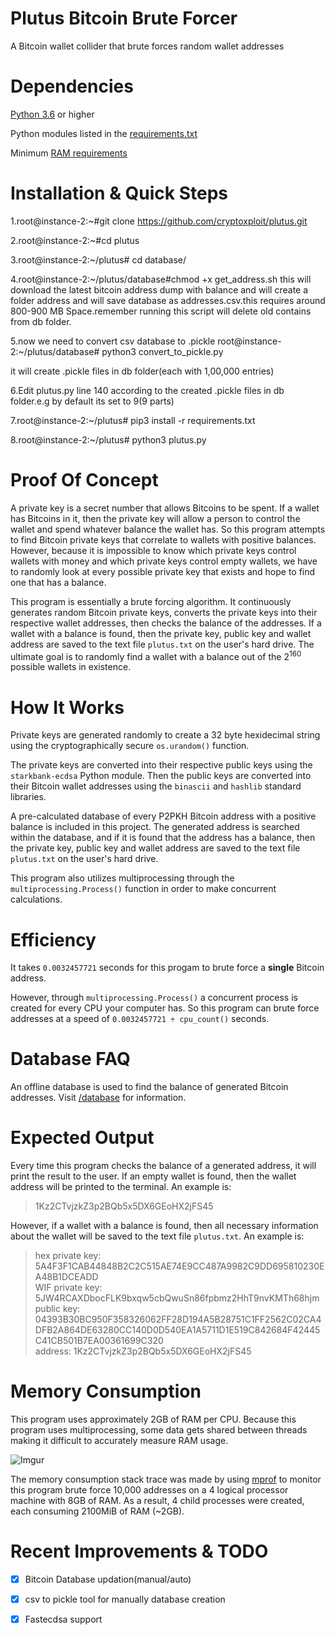 # Plutus Bitcoin Brute Forcer

A Bitcoin wallet collider that brute forces random wallet addresses

# Dependencies

<a href="https://www.python.org/downloads/">Python 3.6</a> or higher

Python modules listed in the <a href="/requirements.txt">requirements.txt<a/>
  
Minimum <a href="#memory-consumption">RAM requirements</a>

# Installation & Quick Steps

1.root@instance-2:~#git clone https://github.com/cryptoxploit/plutus.git

2.root@instance-2:~#cd plutus

3.root@instance-2:~/plutus# cd database/

4.root@instance-2:~/plutus/database#chmod +x get_address.sh
this will download the latest bitcoin address dump with balance and will create a folder address and will save database as addresses.csv.this requires around 800-900 MB Space.remember running this script will delete old contains from db folder.

5.now we need to convert csv database to .pickle 
root@instance-2:~/plutus/database# python3 convert_to_pickle.py

it will create .pickle files in db folder(each with 1,00,000 entries)

6.Edit plutus.py line 140 according to the created .pickle files in db folder.e.g by default its set to 9(9 parts)

7.root@instance-2:~/plutus# pip3 install -r  requirements.txt

8.root@instance-2:~/plutus# python3 plutus.py

# Proof Of Concept

A private key is a secret number that allows Bitcoins to be spent. If a wallet has Bitcoins in it, then the private key will allow a person to control the wallet and spend whatever balance the wallet has. So this program attempts to find Bitcoin private keys that correlate to wallets with positive balances. However, because it is impossible to know which private keys control wallets with money and which private keys control empty wallets, we have to randomly look at every possible private key that exists and hope to find one that has a balance.

This program is essentially a brute forcing algorithm. It continuously generates random Bitcoin private keys, converts the private keys into their respective wallet addresses, then checks the balance of the addresses. If a wallet with a balance is found, then the private key, public key and wallet address are saved to the text file `plutus.txt` on the user's hard drive. The ultimate goal is to randomly find a wallet with a balance out of the 2<sup>160</sup> possible wallets in existence. 

# How It Works

Private keys are generated randomly to create a 32 byte hexidecimal string using the cryptographically secure `os.urandom()` function.

The private keys are converted into their respective public keys using the `starkbank-ecdsa` Python module. Then the public keys are converted into their Bitcoin wallet addresses using the `binascii` and `hashlib` standard libraries.

A pre-calculated database of every P2PKH Bitcoin address with a positive balance is included in this project. The generated address is searched within the database, and if it is found that the address has a balance, then the private key, public key and wallet address are saved to the text file `plutus.txt` on the user's hard drive.

This program also utilizes multiprocessing through the `multiprocessing.Process()` function in order to make concurrent calculations.

# Efficiency

It takes `0.0032457721` seconds for this progam to brute force a __single__ Bitcoin address. 

However, through `multiprocessing.Process()` a concurrent process is created for every CPU your computer has. So this program can brute force addresses at a speed of `0.0032457721 ÷ cpu_count()` seconds.

# Database FAQ

An offline database is used to find the balance of generated Bitcoin addresses. Visit <a href="/database/">/database</a> for information.

# Expected Output

Every time this program checks the balance of a generated address, it will print the result to the user. If an empty wallet is found, then the wallet address will be printed to the terminal. An example is:

>1Kz2CTvjzkZ3p2BQb5x5DX6GEoHX2jFS45

However, if a wallet with a balance is found, then all necessary information about the wallet will be saved to the text file `plutus.txt`. An example is:

>hex private key: 5A4F3F1CAB44848B2C2C515AE74E9CC487A9982C9DD695810230EA48B1DCEADD<br/>
>WIF private key: 5JW4RCAXDbocFLK9bxqw5cbQwuSn86fpbmz2HhT9nvKMTh68hjm<br/>
>public key: 04393B30BC950F358326062FF28D194A5B28751C1FF2562C02CA4DFB2A864DE63280CC140D0D540EA1A5711D1E519C842684F42445C41CB501B7EA00361699C320<br/>
>address: 1Kz2CTvjzkZ3p2BQb5x5DX6GEoHX2jFS45<br/>

# Memory Consumption

This program uses approximately 2GB of RAM per CPU. Because this program uses multiprocessing, some data gets shared between threads making it difficult to accurately measure RAM usage.

![Imgur](https://i.imgur.com/9Cq0yf3.png)

The memory consumption stack trace was made by using <a href="https://pypi.org/project/memory-profiler/">mprof</a> to monitor this program brute force 10,000 addresses on a 4 logical processor machine with 8GB of RAM. As a result, 4 child processes were created, each consuming 2100MiB of RAM (~2GB).

# Recent Improvements & TODO

- [X] Bitcoin Database updation(manual/auto)

- [X] csv to pickle tool for manually database creation

- [X] Fastecdsa support

